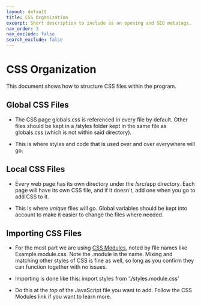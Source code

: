 ```yaml
---
layout: default
title: CSS Organization
excerpt: Short description to include as an opening and SEO metatags.
nav_order: 3
nav_exclude: false
search_exclude: false
---
```

# CSS Organization

This document shows how to structure CSS files within the program.

## Global CSS Files

- The CSS page globals.css is referenced in every file by default. Other files should be kept in a /styles folder kept in the same file as globals.css (which is not within said directory).

- This is where styles and code that is used over and over everywhere will go.

## Local CSS Files

- Every web page has its own directory under the /src/app directory. Each page will have its own CSS file, and if it doesn't, add one when you go to add CSS to it.

- This is where *unique* files will go. Global variables should be kept into account to make it easier to change the files where needed.

## Importing CSS Files

- For the most part we are using [CSS Modules](https://nextjs.org/docs/app/getting-started/css#css-modules), noted by file names like Example.module.css. Note the .module in the name. Mixing and matching other styles of CSS is fine as well, so long as you confirm they can function together with no issues.

- Importing is done like this:
import styles from './styles.module.css'

- Do this at the *top* of the JavaScript file you want to add. Follow the CSS Modules link if you want to learn more.